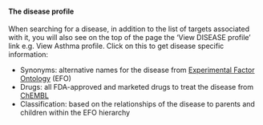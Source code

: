 #### The disease profile

When searching for a disease, in addition to the list of targets associated with it, you will also see on the top of the page the ‘View DISEASE profile’ link e.g. View Asthma profile. Click on this to get disease specific information:

* Synonyms: alternative names for the disease from [Experimental Factor Ontology](http://www.ebi.ac.uk/efo/) \(EFO\)
* Drugs: all FDA-approved and marketed drugs to treat the disease from [ChEMBL](https://www.ebi.ac.uk/chembl/)
* Classification: based on the relationships of the disease to parents and children within the EFO hierarchy



